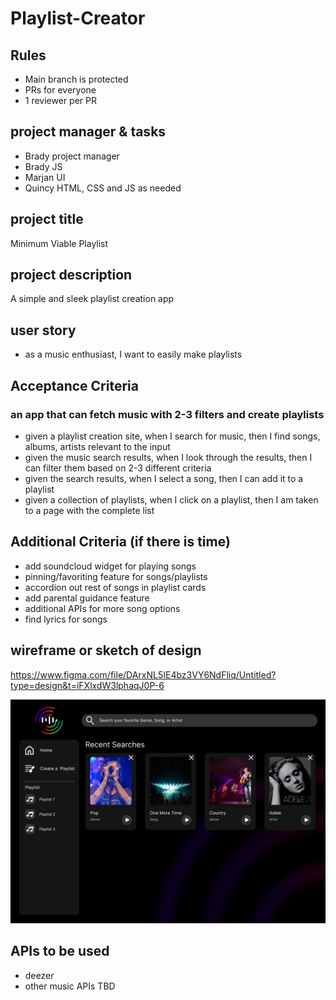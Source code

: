 # Playlist-Creator

## Rules
- Main branch is protected
- PRs for everyone
- 1 reviewer per PR


## project manager & tasks
- Brady project manager
- Brady JS
- Marjan UI
- Quincy HTML, CSS and JS as needed

## project title
Minimum Viable Playlist

## project description
A simple and sleek playlist creation app

## user story
- as a music enthusiast, I want to easily make playlists  

## Acceptance Criteria
### an app that can fetch music with 2-3 filters and create playlists
- given a playlist creation site, when I search for music, then I find songs, albums, artists relevant to the input
- given the music search results, when I look through the results, then I can filter them based on 2-3 different criteria
- given the search results, when I select a song, then I can add it to a playlist
- given a collection of playlists, when I click on a playlist, then I am taken to a page with the complete list


## Additional Criteria (if there is time)
- add soundcloud widget for playing songs
- pinning/favoriting feature for songs/playlists
- accordion out rest of songs in playlist cards
- add parental guidance feature
- additional APIs for more song options
- find lyrics for songs


## wireframe or sketch of design

https://www.figma.com/file/DArxNL5IE4bz3VY6NdFliq/Untitled?type=design&t=iFXlxdW3lphaqJ0P-6

![High-fidelity wireframe](./assets/Images/High-fi.jpg)
## APIs to be used
- deezer
- other music APIs TBD